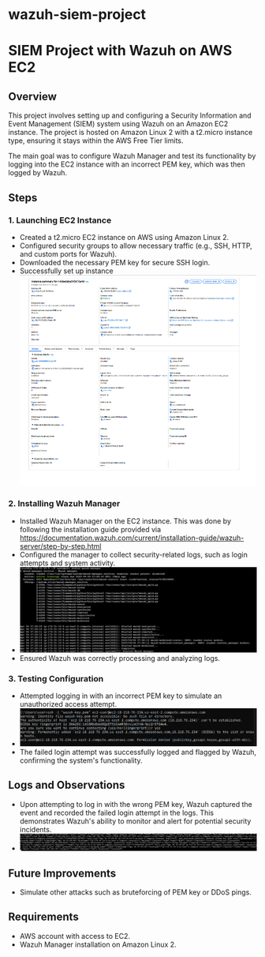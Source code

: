 # wazuh-siem-project


# SIEM Project with Wazuh on AWS EC2

## Overview
This project involves setting up and configuring a Security Information and Event Management (SIEM) system using Wazuh on an Amazon EC2 instance. The project is hosted on Amazon Linux 2 with a t2.micro instance type, ensuring it stays within the AWS Free Tier limits. 

The main goal was to configure Wazuh Manager and test its functionality by logging into the EC2 instance with an incorrect PEM key, which was then logged by Wazuh.

## Steps

### 1. Launching EC2 Instance
- Created a t2.micro EC2 instance on AWS using Amazon Linux 2.
- Configured security groups to allow necessary traffic (e.g., SSH, HTTP, and custom ports for Wazuh).
- Downloaded the necessary PEM key for secure SSH login.
- Successfully set up instance ![Instance Page](screenshots/EC2_Instance_Page.png)

### 2. Installing Wazuh Manager
- Installed Wazuh Manager on the EC2 instance. This was done by following the installation guide provided via https://documentation.wazuh.com/current/installation-guide/wazuh-server/step-by-step.html
- Configured the manager to collect security-related logs, such as login attempts and system activity.
- ![Wazuh Manager Status](screenshots/Wazuh_Manager_Status.png)
- Ensured Wazuh was correctly processing and analyzing logs.

### 3. Testing Configuration
- Attempted logging in with an incorrect PEM key to simulate an unauthorized access attempt.
- ![Intentional Incorrect Login](screenshots/SSH_Wrong_Connection.png)
- The failed login attempt was successfully logged and flagged by Wazuh, confirming the system's functionality.

## Logs and Observations
- Upon attempting to log in with the wrong PEM key, Wazuh captured the event and recorded the failed login attempt in the logs. This demonstrates Wazuh's ability to monitor and alert for potential security incidents.
- ![Login Failure](screenshots/SSH_Alert.png)

## Future Improvements
- Simulate other attacks such as bruteforcing of PEM key or DDoS pings.

## Requirements
- AWS account with access to EC2.
- Wazuh Manager installation on Amazon Linux 2.
